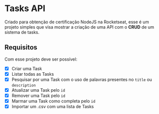 # Tasks API

Criado para obtenção de certificação NodeJS na Rocketseat, esse é um projeto simples que visa mostrar a criação de uma API com o **CRUD** de um sistema de tasks.

## Requisitos

Com esse projeto deve ser possível:

  - [x] Criar uma Task
  - [x] Listar todas as Tasks
  - [x] Pesquisar por uma Task com o uso de palavras presentes no `title` ou `description`
  - [x] Atualizar uma Task pelo `id`
  - [x] Remover uma Task pelo `id`
  - [x] Marmar uma Task como completa pelo `id`
  - [x] Importar um .csv com uma lista de Tasks